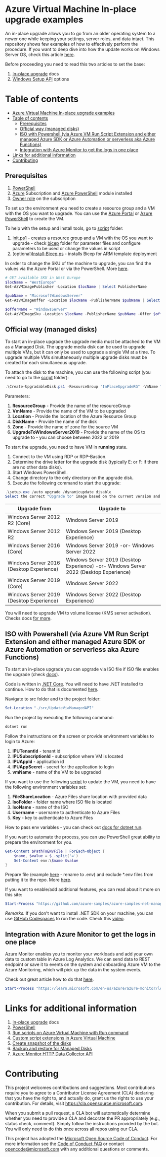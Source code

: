 # Azure Virtual Machine In-place upgrade examples

An in-place upgrade allows you to go from an older operating system to a newer one while keeping your settings, server
roles, and data intact. This repository shows few examples of how to effectively perform the procedure. If you want to
deep dive into how the update works on Windows Server OS, check this
article [here](https://learn.microsoft.com/en-us/windows-server/get-started/perform-in-place-upgrade).

Before proceeding you need to read this two articles to set the base:

1. [In-place upgrade](https://learn.microsoft.com/en-us/azure/virtual-machines/windows-in-place-upgrade) docs
2. [Windows Setup API](https://learn.microsoft.com/en-us/windows-hardware/manufacture/desktop/windows-setup-command-line-options?view=windows-11)
   options

# Table of contents

<!-- TOC -->
* [Azure Virtual Machine In-place upgrade examples](#azure-virtual-machine-in-place-upgrade-examples)
* [Table of contents](#table-of-contents)
  * [Prerequisites](#prerequisites)
  * [Official way (managed disks)](#official-way--managed-disks-)
  * [ISO with Powershell (via Azure VM Run Script Extension and either managed Azure SDK or Azure Automation or serverless aka Azure Functions)](#iso-with-powershell--via-azure-vm-run-script-extension-and-either-managed-azure-sdk-or-azure-automation-or-serverless-aka-azure-functions-)
  * [Integration with Azure Monitor to get the logs in one place](#integration-with-azure-monitor-to-get-the-logs-in-one-place)
* [Links for additional information](#links-for-additional-information)
* [Contributing](#contributing)
<!-- TOC -->

## Prerequisites

1. [PowerShell](https://learn.microsoft.com/en-us/powershell/scripting/install/installing-powershell-on-windows)
2. [Azure](https://portal.azure.com) Subscription
   and [Azure PowerShell](https://learn.microsoft.com/en-us/powershell/azure/install-az-ps?view=azps-9.4.0) module
   installed
3. [Owner role](https://docs.microsoft.com/en-us/azure/role-based-access-control/built-in-roles#owner) on the
   subscription

To set up the environment you need to create a resource group and a VM with the OS you want to upgrade. You can use
the [Azure Portal](https://portal.azure.com)
or [Azure PowerShell](https://docs.microsoft.com/en-us/powershell/azure/overview?view=azps-9.4.0) to create the VM.

To help with the setup and install tools, go to [script](./scripts) folder:

1. [Init.ps1](./scripts/Init.ps1) - creates a resource group and a VM with the OS you want to upgrade -
   check [bicep](./bicep) folder for parameter files and configure parameters to be used or change the values in script
2. (optional)[Install-Bicep.ps](./scripts/Install-Bicep.ps1) - installs Bicep for ARM template deployment

In order to change the SKU of the machine to upgrade, you can find the values via the Azure Portal or via the
PowerShell. More [here](https://learn.microsoft.com/en-us/azure/virtual-machines/windows/cli-ps-findimage).

```powershell
# GET available SKU in West Europe
$locName = "WestEurope"
Get-AzVMImagePublisher -Location $locName | Select PublisherName

$pubName = "MicrosoftWindowsServer"
Get-AzVMImageOffer -Location $locName -PublisherName $pubName | Select Offer

$offerName = "WindowsServer"
Get-AzVMImageSku -Location $locName -PublisherName $pubName -Offer $offerName | Select Skus
```

## Official way (managed disks)

To start an in-place upgrade the upgrade media must be attached to the VM as a Managed Disk. The upgrade media disk can
be used to upgrade multiple VMs, but it can only be used to upgrade a single VM at a time. To upgrade multiple VMs
simultaneously multiple upgrade disks must be created for each simultaneous upgrade.

To attach the disk to the machine, you can use the following script (you need to go to the [script](./scripts) folder):

```powershell
.\Create-UpgradableDisk.ps1 -ResourceGroup "InPlaceUpgradeRG" -VmName "ipu-vm-2016" -Location "westeurope" -DiskName "ipu-upgrade-disk" -Zone "" -UpgradeToWindowsServer2019
```

Parameters:

1. **ResourceGroup** - Provide the name of the resourceGroup
2. **VmName** - Provide the name of the VM to be upgraded
3. **Location** - Provide the location of the Azure Resource Group
4. **DiskName** - Provide the name of the disk
5. **Zone** - Provide the name of zone for the source VM
6. **UpgradeToWindowsServer2019** - Provide the name of the OS to upgrade to - you can choose between 2022 or 2019

To start the upgrade, you need to have VM in **running** state.

1. Connect to the VM using RDP or RDP-Bastion.
2. Determine the drive letter for the upgrade disk (typically E: or F: if there are no other data disks).
3. Start Windows PowerShell.
4. Change directory to the only directory on the upgrade disk.
5. Execute the following command to start the upgrade:

```powershell
.\setup.exe /auto upgrade /dynamicupdate disable
Select the correct "Upgrade to" image based on the current version and configuration of the VM
```

| Upgrade from                             | Upgrade to                                                                             |
|------------------------------------------|----------------------------------------------------------------------------------------|
| Windows Server 2012 R2 (Core)            | Windows Server 2019                                                                    |
| Windows Server 2012 R2                   | Windows Server 2019 (Desktop Experience)                                               |
| Windows Server 2016 (Core)	              | Windows Server 2019 -or- Windows Server 2022                                           |
| Windows Server 2016 (Desktop Experience) | Windows Server 2019 (Desktop Experience) -or- Windows Server 2022 (Desktop Experience) |
| Windows Server 2019 (Core)               | Windows Server 2022                                                                    |
| Windows Server 2019 (Desktop Experience) | Windows Server 2022 (Desktop Experience)                                               |

You will need to upgrade VM to volume license (KMS server activation). Checks docs [for more](https://learn.microsoft.com/en-us/azure/virtual-machines/windows-in-place-upgrade#upgrade-vm-to-volume-license-kms-server-activation).

## ISO with Powershell (via Azure VM Run Script Extension and either managed Azure SDK or Azure Automation or serverless aka Azure Functions)

To start an in-place upgrade you can upgrade via ISO file if ISO file enables the upgrade (check [docs](https://learn.microsoft.com/en-us/windows-server/get-started/perform-in-place-upgrade)).

Code is written in [.NET Core](https://dot.net). You will need to have .NET installed to continue. How to do that is documented [here](https://dotnet.microsoft.com/en-us/download).

Navigate to src folder and to the project folder:

```powershell
Set-Location "./src/UpdateViaManagedAPI"
```

Run the project by executing the following command:

```powershell
dotnet run
```

Follow the instructions on the screen or provide environment variables to login to Azure:
1. **IPUTenantId** - tenant id
2. **IPUSubscriptionId** - subscription where VM is located
3. **IPUAppId** - application id
4. **IPUAppSecret** - secret for the application to login
5. **vmName** - name of the VM to be upgraded

If you want to use the following [script](./scripts/Execute-InPlaceManaged.ps1) to update the VM, you need to have the following environment variables set:
1. **FileShareLocation** - Azure Files share location with provided data
2. **IsoFolder** - folder name where ISO file is located
3. **IsoName** - name of the ISO
4. **Username** - username to authenticate to Azure Files
5. **Key** - key to authenticate to Azure Files

How to pass env variables - you can check out [docs for dotnet run](https://learn.microsoft.com/en-us/dotnet/core/tools/dotnet-run).

If you want to automate the process, you can use PowerShell great ability to prepare the environment for you.

```powershell
Get-Content $PathToENVFile | ForEach-Object {
    $name, $value = $_.split('=')
    Set-Content env:\$name $value
}
```

Prepare file (example [here](./scripts/env-file-example.changetoenv) - rename to .env) and exclude *.env files from putting it to the repo. More [here](https://docs.github.com/en/get-started/getting-started-with-git/ignoring-files).

If you want to enable/add additional features, you can read about it more on this site:

```powershell
Start-Process "https://github.com/azure-samples/azure-samples-net-management/tree/master/samples/compute/manage-virtual-machine-extension"
```

_Remarks:_
If you don't want to install .NET SDK on your machine, you can use [GitHub Codespaces](https://github.com/features/codespaces) to run the code. Check this [video](https://www.youtube.com/watch?v=1Vg7bNjJY-0).

## Integration with Azure Monitor to get the logs in one place

Azure Monitor enables you to monitor your workloads and add your own data to custom table in Azure Log Analytics. We can
send data to REST endpoint or save it to events on the system and onboarding Azure VM to the Azure Monitoring, which
will pick up the data in the system events.

Check out great article how to do that [here](https://docs.microsoft.com/en-us/azure/azure-monitor/agents/data-sources-custom-logs).

```powershell
Start-Process "https://learn.microsoft.com/en-us/azure/azure-monitor/logs/data-collector-api?tabs=powershell"
```

# Links for additional information

1. [In-place upgrade](https://learn.microsoft.com/en-us/azure/virtual-machines/windows-in-place-upgrade) docs
2. [PowerShell](https://learn.microsoft.com/en-us/powershell/scripting/install/installing-powershell-on-windows)
3. [Run scripts on Azure Virtual Machine with Run command](https://learn.microsoft.com/en-us/azure/virtual-machines/windows/run-command-managed)
4. [Custom script extensions in Azure Virtual Machine](https://learn.microsoft.com/en-us/azure/virtual-machines/extensions/custom-script-windows)
5. [Create snapshot of the disks](https://learn.microsoft.com/en-us/azure/virtual-machines/snapshot-copy-managed-disk?tabs=portal)
6. [Backup and restore for Managed Disks](https://learn.microsoft.com/en-us/azure/virtual-machines/backup-and-disaster-recovery-for-azure-iaas-disks)
7. [Azure Monitor HTTP Data Collector API](https://learn.microsoft.com/en-us/azure/azure-monitor/logs/data-collector-api?tabs=powershell)

# Contributing

This project welcomes contributions and suggestions. Most contributions require you to agree to a
Contributor License Agreement (CLA) declaring that you have the right to, and actually do, grant us
the rights to use your contribution. For details, visit https://cla.opensource.microsoft.com.

When you submit a pull request, a CLA bot will automatically determine whether you need to provide
a CLA and decorate the PR appropriately (e.g., status check, comment). Simply follow the instructions
provided by the bot. You will only need to do this once across all repos using our CLA.

This project has adopted the [Microsoft Open Source Code of Conduct](https://opensource.microsoft.com/codeofconduct/).
For more information see the [Code of Conduct FAQ](https://opensource.microsoft.com/codeofconduct/faq/) or
contact [opencode@microsoft.com](mailto:opencode@microsoft.com) with any additional questions or comments.
